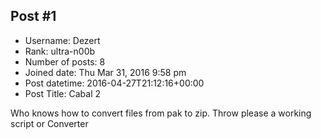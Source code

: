 ## Post #1
- Username: Dezert
- Rank: ultra-n00b
- Number of posts: 8
- Joined date: Thu Mar 31, 2016 9:58 pm
- Post datetime: 2016-04-27T21:12:16+00:00
- Post Title: Cabal 2

Who knows how to convert files from pak to zip. Throw please a working script or Converter
